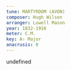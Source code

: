 ```yaml
---
tune: MARTYRDOM (AVON)
composer: Hugh Wilson
arranger: Lowell Mason
year: 1832-1916
meter: C.M.
key: A♭ Major
anacrusis: 0
---
```

undefined